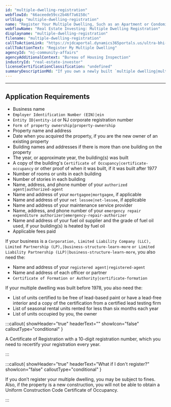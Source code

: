 ```yaml
---
id: "multiple-dwelling-registration"
webflowId: "66aceede59cc2b46f7a6158c"
urlSlug: "multiple-dwelling-registration"
name: "Register Your Multiple Dwelling, Such as an Apartment or Condominium Complex"
webflowName: "Real Estate Investing: Multiple Dwelling Registration"
displayname: "multiple-dwelling-registration"
filename: "multiple-dwelling-registration"
callToActionLink: "https://njdcaportal.dynamics365portals.us/ultra-bhi-home/"
callToActionText: "Register My Multiple Dwelling"
agencyId: "nj-community-affairs"
agencyAdditionalContext: "Bureau of Housing Inspection"
industryId: "real-estate-investor"
licenseCertificationClassification: "undefined"
summaryDescriptionMd: "If you own a newly built `multiple dwelling|multiple-dwelling`, such as an apartment, condominium, or townhouse development, you must register it with the State. If you are the new owner of an existing property, you must update the current registration."
---
```


---

## Application Requirements

- Business name
- `Employer Identification Number (EIN)|ein`
- `Entity ID|entity-id` or NJ corporate registration number
- `Form of property ownership|property-ownership`
- Property name and address
- Date when you acquired the property, if you are the new owner of an existing property
- Building names and addresses if there is more than one building on the property
- The year, or approximate year, the building(s) was built
- A copy of the building's `Certificate of Occupancy|certificate-occupancy` or other proof of when it was built, if it was built after 1977
- Number of rooms or units in each building
- Number of stories in each building
- Name, address, and phone number of your `authorized agent|authorized-agent`
- Name and address of your `mortgagee|mortgagee`, if applicable
- Name and address of your `net lessee|net-lessee`, if applicable
- Name and address of your maintenance service provider
- Name, address, and phone number of your `emergency repair expenditure authorizer|emergency-repair-authorizer`
- Name and address of your fuel oil supplier and the grade of fuel oil used, if your building(s) is heated by fuel oil
- Applicable fees paid

If your business is a `Corporation, Limited Liability Company (LLC), Limited Partnership (LP),|business-structure-learn-more` `or Limited Liability Partnership (LLP)|business-structure-learn-more`, you also need the:

- Name and address of your `registered agent|registered-agent`
- Name and address of each officer or partner
- `Certificate of Formation or Authority|certificate-formation`

If your multiple dwelling was built before 1978, you also need the:

- List of units certified to be free of lead-based paint or have a lead-free interior and a copy of the certification from a certified lead testing firm
- List of seasonal rental units rented for less than six months each year
- List of units occupied by you, the owner

:::callout{ showHeader="true" headerText="" showIcon="false" calloutType="conditional" }

A Certificate of Registration with a 10-digit registration number, which you need to recertify your registration every year.

:::

:::callout{ showHeader="true" headerText="What if I don't register?" showIcon="false" calloutType="conditional" }

If you don’t register your multiple dwelling, you may be subject to fines. Also, if the property is a new construction, you will not be able to obtain a Uniform Construction Code Certificate of Occupancy.

:::
